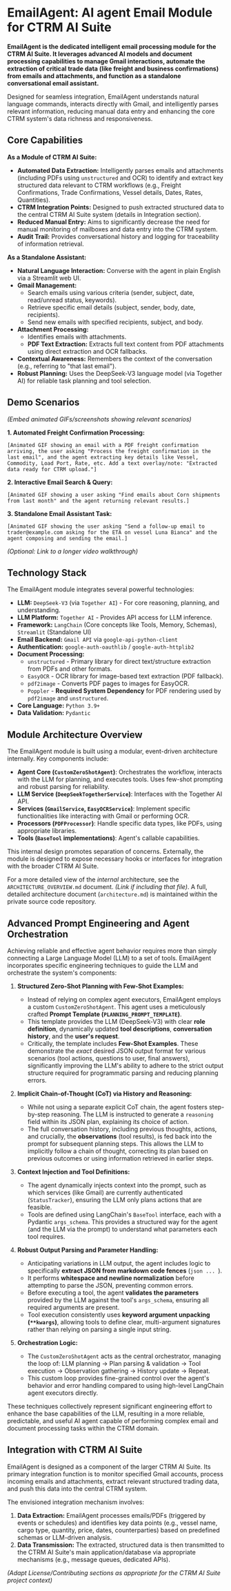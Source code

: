 # EmailAgent: AI agent Email Module for CTRM AI Suite

**EmailAgent is the dedicated intelligent email processing module for the CTRM AI Suite. It leverages advanced AI models and document processing capabilities to manage Gmail interactions, automate the extraction of critical trade data (like freight and business confirmations) from emails and attachments, and function as a standalone conversational email assistant.**

Designed for seamless integration, EmailAgent understands natural language commands, interacts directly with Gmail, and intelligently parses relevant information, reducing manual data entry and enhancing the core CTRM system's data richness and responsiveness.

## Core Capabilities

**As a Module of CTRM AI Suite:**

*   **Automated Data Extraction:** Intelligently parses emails and attachments (including PDFs using `unstructured` and OCR) to identify and extract key structured data relevant to CTRM workflows (e.g., Freight Confirmations, Trade Confirmations, Vessel details, Dates, Rates, Quantities).
*   **CTRM Integration Points:** Designed to push extracted structured data to the central CTRM AI Suite system (details in Integration section).
*   **Reduced Manual Entry:** Aims to significantly decrease the need for manual monitoring of mailboxes and data entry into the CTRM system.
*   **Audit Trail:** Provides conversational history and logging for traceability of information retrieval.

**As a Standalone Assistant:**

*   **Natural Language Interaction:** Converse with the agent in plain English via a Streamlit web UI.
*   **Gmail Management:**
    *   Search emails using various criteria (sender, subject, date, read/unread status, keywords).
    *   Retrieve specific email details (subject, sender, body, date, recipients).
    *   Send new emails with specified recipients, subject, and body.
*   **Attachment Processing:**
    *   Identifies emails with attachments.
    *   **PDF Text Extraction:** Extracts full text content from PDF attachments using direct extraction and OCR fallbacks.
*   **Contextual Awareness:** Remembers the context of the conversation (e.g., referring to "that last email").
*   **Robust Planning:** Uses the DeepSeek-V3 language model (via Together AI) for reliable task planning and tool selection.

## Demo Scenarios

*(Embed animated GIFs/screenshots showing relevant scenarios)*

**1. Automated Freight Confirmation Processing:**

`[Animated GIF showing an email with a PDF freight confirmation arriving, the user asking "Process the freight confirmation in the last email", and the agent extracting key details like Vessel, Commodity, Load Port, Rate, etc. Add a text overlay/note: "Extracted data ready for CTRM upload."]`

**2. Interactive Email Search & Query:**

`[Animated GIF showing a user asking "Find emails about Corn shipments from last month" and the agent returning relevant results.]`

**3. Standalone Email Assistant Task:**

`[Animated GIF showing the user asking "Send a follow-up email to trader@example.com asking for the ETA on vessel Luna Bianca" and the agent composing and sending the email.]`

*(Optional: Link to a longer video walkthrough)*

## Technology Stack

The EmailAgent module integrates several powerful technologies:

*   **LLM:** `DeepSeek-V3` (via `Together AI`) - For core reasoning, planning, and understanding.
*   **LLM Platform:** `Together AI` - Provides API access for LLM inference.
*   **Framework:** `LangChain` (Core concepts like Tools, Memory, Schemas), `Streamlit` (Standalone UI)
*   **Email Backend:** `Gmail API` via `google-api-python-client`
*   **Authentication:** `google-auth-oauthlib` / `google-auth-httplib2`
*   **Document Processing:**
    *   `unstructured` - Primary library for direct text/structure extraction from PDFs and other formats.
    *   `EasyOCR` - OCR library for image-based text extraction (PDF fallback).
    *   `pdf2image` - Converts PDF pages to images for EasyOCR.
    *   `Poppler` - **Required System Dependency** for PDF rendering used by `pdf2image` and `unstructured`.
*   **Core Language:** `Python 3.9+`
*   **Data Validation:** `Pydantic`

## Module Architecture Overview

The EmailAgent module is built using a modular, event-driven architecture internally. Key components include:

*   **Agent Core (`CustomZeroShotAgent`)**: Orchestrates the workflow, interacts with the LLM for planning, and executes tools. Uses few-shot prompting and robust parsing for reliability.
*   **LLM Service (`DeepSeekTogetherService`)**: Interfaces with the Together AI API.
*   **Services (`GmailService`, `EasyOCRService`)**: Implement specific functionalities like interacting with Gmail or performing OCR.
*   **Processors (`PDFProcessor`)**: Handle specific data types, like PDFs, using appropriate libraries.
*   **Tools (`BaseTool` implementations)**: Agent's callable capabilities.

This internal design promotes separation of concerns. Externally, the module is designed to expose necessary hooks or interfaces for integration with the broader CTRM AI Suite.

For a more detailed view of the *internal* architecture, see the `ARCHITECTURE_OVERVIEW.md` document. *(Link if including that file)*. A full, detailed architecture document (`architecture.md`) is maintained within the private source code repository.

## Advanced Prompt Engineering and Agent Orchestration

Achieving reliable and effective agent behavior requires more than simply connecting a Large Language Model (LLM) to a set of tools. EmailAgent incorporates specific engineering techniques to guide the LLM and orchestrate the system's components:

1.  **Structured Zero-Shot Planning with Few-Shot Examples:**
    *   Instead of relying on complex agent executors, EmailAgent employs a custom `CustomZeroShotAgent`. This agent uses a meticulously crafted **Prompt Template (`PLANNING_PROMPT_TEMPLATE`)**.
    *   This template provides the LLM (DeepSeek-V3) with clear **role definition**, dynamically updated **tool descriptions**, **conversation history**, and the **user's request**.
    *   Critically, the template includes **Few-Shot Examples**. These demonstrate the *exact* desired JSON output format for various scenarios (tool actions, questions to user, final answers), significantly improving the LLM's ability to adhere to the strict output structure required for programmatic parsing and reducing planning errors.

2.  **Implicit Chain-of-Thought (CoT) via History and Reasoning:**
    *   While not using a separate explicit CoT chain, the agent fosters step-by-step reasoning. The LLM is instructed to generate a `reasoning` field within its JSON plan, explaining its choice of action.
    *   The full conversation history, including previous thoughts, actions, and crucially, the **observations** (tool results), is fed back into the prompt for subsequent planning steps. This allows the LLM to implicitly follow a chain of thought, correcting its plan based on previous outcomes or using information retrieved in earlier steps.

3.  **Context Injection and Tool Definitions:**
    *   The agent dynamically injects context into the prompt, such as which services (like Gmail) are currently authenticated (`StatusTracker`), ensuring the LLM only plans actions that are feasible.
    *   Tools are defined using LangChain's `BaseTool` interface, each with a Pydantic `args_schema`. This provides a structured way for the agent (and the LLM via the prompt) to understand what parameters each tool requires.

4.  **Robust Output Parsing and Parameter Handling:**
    *   Anticipating variations in LLM output, the agent includes logic to specifically **extract JSON from markdown code fences** (```json ... ```).
    *   It performs **whitespace and newline normalization** before attempting to parse the JSON, preventing common errors.
    *   Before executing a tool, the agent **validates the parameters** provided by the LLM against the tool's `args_schema`, ensuring all required arguments are present.
    *   Tool execution consistently uses **keyword argument unpacking (`**kwargs`)**, allowing tools to define clear, multi-argument signatures rather than relying on parsing a single input string.

5.  **Orchestration Logic:**
    *   The `CustomZeroShotAgent` acts as the central orchestrator, managing the loop of: LLM planning -> Plan parsing & validation -> Tool execution -> Observation gathering -> History update -> Repeat.
    *   This custom loop provides fine-grained control over the agent's behavior and error handling compared to using high-level LangChain agent executors directly.

These techniques collectively represent significant engineering effort to enhance the base capabilities of the LLM, resulting in a more reliable, predictable, and useful AI agent capable of performing complex email and document processing tasks within the CTRM domain.

## Integration with CTRM AI Suite

EmailAgent is designed as a component of the larger CTRM AI Suite. Its primary integration function is to monitor specified Gmail accounts, process incoming emails and attachments, extract relevant structured trading data, and push this data into the central CTRM system.

The envisioned integration mechanism involves:

1.  **Data Extraction:** EmailAgent processes emails/PDFs (triggered by events or schedules) and identifies key data points (e.g., vessel name, cargo type, quantity, price, dates, counterparties) based on predefined schemas or LLM-driven analysis.
2.  **Data Transmission:** The extracted, structured data is then transmitted to the CTRM AI Suite's main application/database via appropriate mechanisms (e.g., message queues, dedicated APIs).

*(Adapt License/Contributing sections as appropriate for the CTRM AI Suite project context)*
